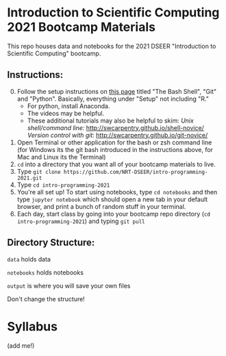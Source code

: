 # Introduction to Scientific Computing 2021 Bootcamp Materials
This repo houses data and notebooks for the 2021 DSEER "Introduction to Scientific Computing" bootcamp.

## Instructions:
0) Follow the setup instructions on [this page](https://carpentries.github.io/workshop-template/#setup) titled "The Bash Shell", "Git" and "Python". Basically, everything under "Setup" not including "R." 
      - For python, install Anaconda.
      - The videos may be helpful. 
      - These additional tutorials may also be helpful to skim:
            _Unix shell/command line:_ http://swcarpentry.github.io/shell-novice/
            _Version control with git:_ http://swcarpentry.github.io/git-novice/
1) Open Terminal or other application for the bash or zsh command line (for Windows its the git bash introduced in the instructions above, for Mac and Linux its the Terminal)
2) `cd` into a directory that you want all of your bootcamp materials to live.
3) Type `git clone https://github.com/NRT-DSEER/intro-programming-2021.git`
4) Type `cd intro-programming-2021`
5) You're all set up! To start using notebooks, type `cd notebooks` and then type `jupyter notebook` which should open a new tab in your default browser, and print a bunch of random stuff in your terminal.
6) Each day, start class by going into your bootcamp repo directory (`cd intro-programming-2021`) and typing `git pull`

## Directory Structure:
`data` holds data

`notebooks` holds notebooks

`output` is where you will save your own files

Don't change the structure!


# Syllabus
(add me!)
